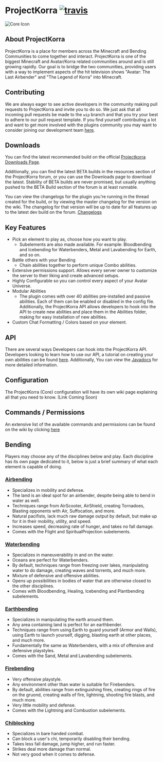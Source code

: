 # ProjectKorra [![travis](https://travis-ci.org/ProjectKorra/ProjectKorra.svg?branch=master)](https://travis-ci.org/ProjectKorra/ProjectKorra)

![Core Icon](http://i.imgur.com/8XB8XHF.png)



## About ProjectKorra

ProjectKorra is a place for members across the Minecraft and Bending Communities to come together and interact. ProjectKorra is one of the biggest Minecraft and Avatar/Korra related communities around and is still growing rapidly. Our goal is to bridge the two communities, providing users with a way to implement aspects of the hit television shows "Avatar: The Last Airbender" and "The Legend of Korra" into Minecraft.

## Contributing

We are always eager to see active developers in the community making pull requests to ProjectKorra and invite you to do so. We just ask that all incoming pull requests be made to the `wip` branch and that you try your best to adhere to our pull request template. If you find yourself contributing a lot and want to get more involved with the plugins community you may want to consider joining our development team [here](http://projectkorra.com/join-the-team/). 

## Downloads

You can find the latest recommended build on the official [Projectkorra Downloads Page](http://projectkorra.com/downloads/).

Additionally, you can find the latest BETA builds in the resources section of the ProjectKorra forum, or you can use the Downloads page to download the latest. Stability of BETA builds are never promised, but usually anything pushed to the BETA Build section of the forum is at least runnable.

You can view the changelogs for the plugin you're running in the thread created for the build, or by viewing the master changelog for the version on the wiki. The changelog for that version will be up to date for all features up to the latest dev build on the forum. [Changelogs](http://projectkorra.com/wiki/index.php?title=Changelogs)

## Key Features

- Pick an element to play as, choose how you want to play.
  - Subelements are also made available. For example: Bloodbending and Icebending for Waterbenders, Metal and Lavabending for Earth, and so on.
- Battle others with your Bending
  - Chain abilities together to perform unique Combo abilities.
- Extensive permissions support. Allows every server owner to customize the server to their liking and create advanced setups.
- Highly Configurable so you can control every aspect of your Avatar Universe.
- Modular Abilities
  - The plugin comes with over 40 abilities pre-installed and passive abilities. Each of them can be enabled or disabled in the config file. Additionally, the ProjectKorra API allows developers to hook into the API to create new abilities and place them in the Abilities folder, making for easy installation of new abilities.
- Custom Chat Formatting / Colors based on your element.

## API

There are several ways Developers can hook into the ProjectKorra API. Developers looking to learn how to use our API, a tutorial on creating your own abilities can be found [here](https://github.com/ProjectKorra/ProjectKorra/wiki/Creating-an-Addon-Ability). Additionally, You can view the [Javadocs](http://projectkorra.com/docs) for more detailed information.

## Configuration

The ProjectKorra (Core) configuration will have its own wiki page explaining all that you need to know. (Link Coming Soon)

## Commands / Permissions

An extensive list of the available commands and permissions can be found on the wiki by clicking [here](https://github.com/ProjectKorra/ProjectKorra/wiki/Commands)

## Bending

Players may choose any of the disciplines below and play. Each discipline has its own page dedicated to it, below is just a brief summary of what each element is capable of doing.

### [Airbending](https://github.com/ProjectKorra/ProjectKorra/wiki/Airbending)

- Specializes in mobility and defense.
- The land is an ideal spot for an airbender, despite being able to bend in water as well.
- Techniques range from AirScooter, AirShield, creating Tornadoes, Blasting opponents with Air, Suffocation, and more.
- Natural pacifists, lack much raw damage output by default, but make up for it in their mobility, utility, and speed.
- Increases speed, decreasing rate of hunger, and takes no fall damage.
- Comes with the Flight and SpiritualProjection subelements.

### [Waterbending](https://github.com/ProjectKorra/ProjectKorra/wiki/Waterbending)

- Specializes in maneuverability in and on the water.
- Oceans are perfect for Waterbenders.
- By default, techniques range from freezing over lakes, manipulating water to do damage, creating waves and torrents, and much more.
- Mixture of defensive and offensive abilities.
- Opens up possibilities in bodies of water that are otherwise closed to the other disciplines.
- Comes with Bloodbending, Healing, Icebending and Plantbending subelements.

### [Earthbending](https://github.com/ProjectKorra/ProjectKorra/wiki/Earthbending)

- Specializes in manipulating the earth around them.
- Any area containing land is perfect for an earthbender.
- Techniques range from using Earth to guard yourself (Armor and Walls), using Earth to launch yourself, digging, blasting earth at other places, and much more.
- Fundamentally the same as Waterbenders, with a mix of offensive and defensive playstyles.
- Comes with the Sand, Metal and Lavabending subelements.

### [Firebending](https://github.com/ProjectKorra/ProjectKorra/wiki/Firebending)

- Very offensive playstyle.
- Any environment other than water is suitable for Firebenders.
- By default, abilities range from extinguishing fires, creating rings of fire on the gruond, creating walls of fire, lightning, shooting fire blasts, and much more.
- Very little mobility and defense.
- Comes with the Lightning and Combustion subelements.

### [Chiblocking](https://github.com/ProjectKorra/ProjectKorra/wiki/Chiblocking)

- Specializes in bare handed combat.
- Can block a user's chi, temporarily disabling their bending.
- Takes less fall damage, jump higher, and run faster.
- Strikes deal more damage than normal.
- Not very good when it comes to defense.
